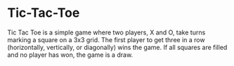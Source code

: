 # Tic-Tac-Toe
Tic Tac Toe is a simple game where two players, X and O, take turns marking a square on a 3x3 grid. The first player to get three in a row (horizontally, vertically, or diagonally) wins the game. If all squares are filled and no player has won, the game is a draw.
